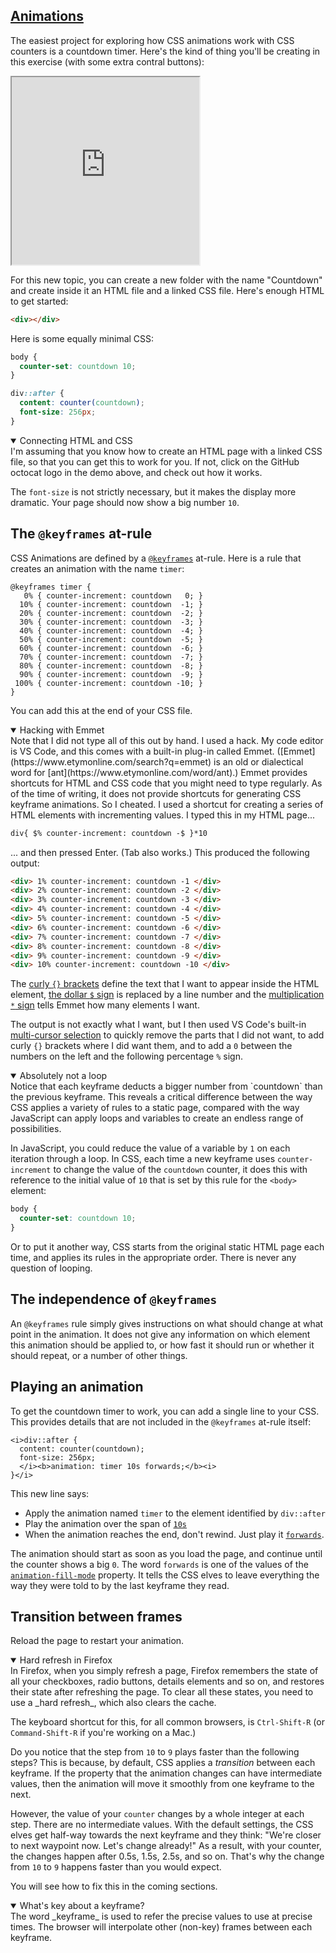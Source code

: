 <!-- Animations -->
<section
  id="animations"
  aria-labelledby="animations"
  data-item="Animations"
>
  <h2><a href="#animations">Animations</a></h2>

The easiest project for exploring how CSS animations work with CSS counters is a countdown timer. Here's the kind of thing you'll be creating in this exercise (with some extra contral buttons):


<iframe
  id="iframe-countdown"
  title="Countdown"
  width="300"
  height="300"
  src="https://merncraft.github.io/10s-timer">
</iframe>


For this new topic, you can create a new folder with the name "Countdown" and create inside it an HTML file and a linked CSS file. Here's enough HTML to get started:
```html
<div></div>
```
Here is some equally minimal CSS:
```css
body {
  counter-set: countdown 10;
}

div::after {
  content: counter(countdown);
  font-size: 256px;
}
```
<details class="note" open>
<summary>Connecting HTML and CSS</summary>
I'm assuming that you know how to create an HTML page with a linked CSS file, so that you can get this to work for you. If not, click on the GitHub octocat logo in the demo above, and check out how it works.

</details>

The `font-size` is not strictly necessary, but it makes the display more dramatic. Your page should now show a big number `10`.

## The `@keyframes` at-rule

CSS Animations are defined by a [`@keyframes`](https://developer.mozilla.org/en-US/docs/Web/CSS/@keyframes) at-rule. Here is a rule that creates an animation with the name `timer`:
```css-#10
@keyframes timer {
   0% { counter-increment: countdown   0; }
  10% { counter-increment: countdown  -1; }
  20% { counter-increment: countdown  -2; }
  30% { counter-increment: countdown  -3; }
  40% { counter-increment: countdown  -4; }
  50% { counter-increment: countdown  -5; }
  60% { counter-increment: countdown  -6; }
  70% { counter-increment: countdown  -7; }
  80% { counter-increment: countdown  -8; }
  90% { counter-increment: countdown  -9; }
 100% { counter-increment: countdown -10; }
}
```
You can add this at the end of your CSS file.

<details class="tip" open>
<summary>Hacking with Emmet</summary>
Note that I did not type all of this out by hand. I used a hack. My code editor is VS Code, and this comes with a built-in plug-in called Emmet. ([Emmet](https://www.etymonline.com/search?q=emmet) is an old or dialectical word for [ant](https://www.etymonline.com/word/ant).) Emmet provides shortcuts for HTML and CSS code that you might need to type regularly. As of the time of writing, it does not provide shortcuts for generating CSS keyframe animations. So I cheated. I used a shortcut for creating a series of HTML elements with incrementing values. I typed this in my HTML page...

```html
div{ $% counter-increment: countdown -$ }*10
```
... and then pressed Enter. (Tab also works.) This produced the following output:
```html
<div> 1% counter-increment: countdown -1 </div>
<div> 2% counter-increment: countdown -2 </div>
<div> 3% counter-increment: countdown -3 </div>
<div> 4% counter-increment: countdown -4 </div>
<div> 5% counter-increment: countdown -5 </div>
<div> 6% counter-increment: countdown -6 </div>
<div> 7% counter-increment: countdown -7 </div>
<div> 8% counter-increment: countdown -8 </div>
<div> 9% counter-increment: countdown -9 </div>
<div> 10% counter-increment: countdown -10 </div>
```
The [curly `{}` brackets](https://docs.emmet.io/abbreviations/syntax/#text) define the text that I want to appear inside the HTML element, [the dollar `$` sign](https://docs.emmet.io/abbreviations/syntax/#item-numbering) is replaced by a line number and the [multiplication `*` sign](https://docs.emmet.io/abbreviations/syntax/#multiplication) tells Emmet how many elements I want.

The output is not exactly what I want, but I then used VS Code's built-in [multi-cursor selection](https://code.visualstudio.com/docs/getstarted/tips-and-tricks#_multi-cursor-selection) to quickly remove the parts that I did not want, to add curly `{}` brackets where I did want them, and to add a `0` between the numbers on the left and the following percentage `%` sign.

</details>

<details class="note" open>
<summary>Absolutely not a loop</summary>
Notice that each keyframe deducts a bigger number from `countdown` than the previous keyframe. This reveals a critical difference between the way CSS applies a variety of rules to a static page, compared with the way JavaScript can apply loops and variables to create an endless range of possibilities.

In JavaScript, you could reduce the value of a variable by `1` on each iteration through a loop. In CSS, each time a new keyframe uses `counter-increment` to change the value of the `countdown` counter, it does this with reference to the initial value of `10` that is set by this rule for the `<body>` element:
```css
body {
  counter-set: countdown 10;
}
```
Or to put it another way, CSS starts from the original static HTML page each time, and applies its rules in the appropriate order. There is never any question of looping. 

</details>

## The independence of `@keyframes`

An `@keyframes` rule simply gives instructions on what should change at what point in the animation. It does not give any information on which element this animation should be applied to, or how fast it should run or whether it should repeat, or a number of other things.

## Playing an animation

To get the countdown timer to work, you can add a single line to your CSS. This provides details that are not included in the `@keyframes` at-rule itself:
```css-#5
<i>div::after {
  content: counter(countdown);
  font-size: 256px;
  </i><b>animation: timer 10s forwards;</b><i>
}</i>
```

This new line says:

- Apply the animation named `timer` to the element identified by `div::after`
- Play the animation over the span of [`10s`](https://developer.mozilla.org/en-US/docs/Web/CSS/animation-duration)
- When the animation reaches the end, don't rewind. Just play it [`forwards`](https://developer.mozilla.org/en-US/docs/Web/CSS/animation-fill-mode).

The animation should start as soon as you load the page, and continue until the counter shows a big `0`. The word `forwards` is one of the values of the [`animation-fill-mode`](https://developer.mozilla.org/en-US/docs/Web/CSS/animation-fill-mode) property. It tells the CSS elves to leave everything the way they were told to by the last keyframe they read.

## Transition between frames

Reload the page to restart your animation. 

<details class="env" open>
<summary>Hard refresh in Firefox </summary>
In Firefox, when you simply refresh a page, Firefox remembers the state of all your checkboxes, radio buttons, details elements and so on, and restores their state after refreshing the page. To clear all these states, you need to use a _hard refresh_, which also clears the cache.

The keyboard shortcut for this, for all common browsers, is `Ctrl-Shift-R` (or `Command-Shift-R` if you're working on a Mac.)

</details>

Do you notice that the step from `10` to `9` plays faster than the following steps? This is because, by default, CSS applies a _transition_ between each keyframe. If the property that the animation changes can have intermediate values, then the animation will move it smoothly from one keyframe to the next.

However, the value of your `counter` changes by a whole integer at each step. There are no intermediate values. With the default settings, the CSS elves get half-way towards the next keyframe and they think: "We're closer to next waypoint now. Let's change already!" As a result, with your counter, the changes happen after 0.5s, 1.5s, 2.5s, and so on. That's why the change from `10` to `9` happens faster than you would expect.

You will see how to fix this in the coming sections.

<details class="note" open>
<summary>What's key about a keyframe?</summary>
The word _keyframe_ is used to refer the precise values to use at precise times. The browser will interpolate other (non-key) frames between each keyframe. 

</details>

</section>